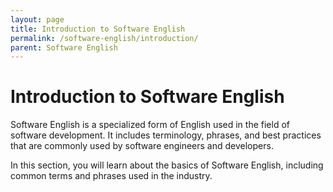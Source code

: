 ```yaml
---
layout: page
title: Introduction to Software English
permalink: /software-english/introduction/
parent: Software English
---
```


# Introduction to Software English

Software English is a specialized form of English used in the field of software development. It includes terminology, phrases, and best practices that are commonly used by software engineers and developers.

In this section, you will learn about the basics of Software English, including common terms and phrases used in the industry.